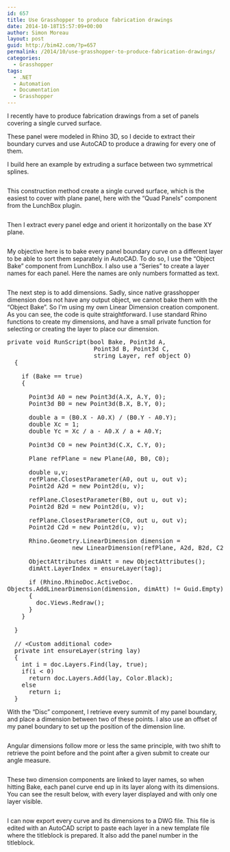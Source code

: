 ```yaml
---
id: 657
title: Use Grasshopper to produce fabrication drawings
date: 2014-10-18T15:57:09+00:00
author: Simon Moreau
layout: post
guid: http://bim42.com/?p=657
permalink: /2014/10/use-grasshopper-to-produce-fabrication-drawings/
categories:
  - Grasshopper
tags:
  - .NET
  - Automation
  - Documentation
  - Grasshopper
---
```

I recently have to produce fabrication drawings from a set of panels covering a single curved surface.

These panel were modeled in Rhino 3D, so I decide to extract their boundary curves and use AutoCAD to produce a drawing for every one of them.

I build here an example by extruding a surface between two symmetrical splines.

![<img class="aligncenter size-full wp-image-659" src="http://bim42.com/wp-content/uploads/2014/10/1_BaseSurface.png" alt="1_BaseSurface" width="800" height="211" srcset="https://bim42.com/wp-content/uploads/2014/10/1_BaseSurface.png 800w, https://bim42.com/wp-content/uploads/2014/10/1_BaseSurface-300x79.png 300w, https://bim42.com/wp-content/uploads/2014/10/1_BaseSurface-500x131.png 500w" sizes="(max-width: 800px) 100vw, 800px" />](http://bim42.com/wp-content/uploads/2014/10/1_BaseSurface.png)

This construction method create a single curved surface, which is the easiest to cover with plane panel, here with the “Quad Panels” component from the LunchBox plugin.

![<img class="aligncenter size-full wp-image-660" src="http://bim42.com/wp-content/uploads/2014/10/2_PanelSurface.png" alt="2_PanelSurface" width="800" height="362" srcset="https://bim42.com/wp-content/uploads/2014/10/2_PanelSurface.png 800w, https://bim42.com/wp-content/uploads/2014/10/2_PanelSurface-300x135.png 300w, https://bim42.com/wp-content/uploads/2014/10/2_PanelSurface-500x226.png 500w" sizes="(max-width: 800px) 100vw, 800px" />](http://bim42.com/wp-content/uploads/2014/10/2_PanelSurface.png)

Then I extract every panel edge and orient it horizontally on the base XY plane.

![<img class="aligncenter size-full wp-image-661" src="http://bim42.com/wp-content/uploads/2014/10/3_PanelEdges.png" alt="3_PanelEdges" width="800" height="260" srcset="https://bim42.com/wp-content/uploads/2014/10/3_PanelEdges.png 800w, https://bim42.com/wp-content/uploads/2014/10/3_PanelEdges-300x97.png 300w, https://bim42.com/wp-content/uploads/2014/10/3_PanelEdges-500x162.png 500w" sizes="(max-width: 800px) 100vw, 800px" />](http://bim42.com/wp-content/uploads/2014/10/3_PanelEdges.png)

My objective here is to bake every panel boundary curve on a different layer to be able to sort them separately in AutoCAD. To do so, I use the &#8220;Object Bake&#8221; component from LunchBox. I also use a &#8220;Series&#8221; to create a layer names for each panel. Here the names are only numbers formatted as text.

![<img class="aligncenter size-full wp-image-662" src="http://bim42.com/wp-content/uploads/2014/10/4_BakeEdges.png" alt="4_BakeEdges" width="800" height="390" srcset="https://bim42.com/wp-content/uploads/2014/10/4_BakeEdges.png 800w, https://bim42.com/wp-content/uploads/2014/10/4_BakeEdges-300x146.png 300w, https://bim42.com/wp-content/uploads/2014/10/4_BakeEdges-500x243.png 500w" sizes="(max-width: 800px) 100vw, 800px" />](http://bim42.com/wp-content/uploads/2014/10/4_BakeEdges.png)

The next step is to add dimensions. Sadly, since native grasshopper dimension does not have any output object, we cannot bake them with the &#8220;Object Bake&#8221;. So I'm using my own Linear Dimension creation component. As you can see, the code is quite straightforward. I use standard Rhino functions to create my dimensions, and have a small private function for selecting or creating the layer to place our dimension.

<pre class="brush: csharp; title: ; notranslate" title="">private void RunScript(bool Bake, Point3d A,
                        Point3d B, Point3d C, 
                        string Layer, ref object O)
  {

    if (Bake == true)
    {

      Point3d A0 = new Point3d(A.X, A.Y, 0);
      Point3d B0 = new Point3d(B.X, B.Y, 0);

      double a = (B0.X - A0.X) / (B0.Y - A0.Y);
      double Xc = 1;
      double Yc = Xc / a - A0.X / a + A0.Y;

      Point3d C0 = new Point3d(C.X, C.Y, 0);

      Plane refPlane = new Plane(A0, B0, C0);

      double u,v;
      refPlane.ClosestParameter(A0, out u, out v);
      Point2d A2d = new Point2d(u, v);

      refPlane.ClosestParameter(B0, out u, out v);
      Point2d B2d = new Point2d(u, v);

      refPlane.ClosestParameter(C0, out u, out v);
      Point2d C2d = new Point2d(u, v);

      Rhino.Geometry.LinearDimension dimension = 
                  new LinearDimension(refPlane, A2d, B2d, C2d);

      ObjectAttributes dimAtt = new ObjectAttributes();
      dimAtt.LayerIndex = ensureLayer(tag);

      if (Rhino.RhinoDoc.ActiveDoc.
Objects.AddLinearDimension(dimension, dimAtt) != Guid.Empty)
      {
        doc.Views.Redraw();
      }
    }

  }

  // &lt;Custom additional code&gt; 
  private int ensureLayer(string lay)
  {
    int i = doc.Layers.Find(lay, true);
    if(i &lt; 0)
      return doc.Layers.Add(lay, Color.Black);
    else
      return i;
  }
</pre>

With the &#8220;Disc&#8221; component, I retrieve every summit of my panel boundary, and place a dimension between two of these points. I also use an offset of my panel boundary to set up the position of the dimension line.

![<img class="aligncenter size-full wp-image-663" src="http://bim42.com/wp-content/uploads/2014/10/5_LinearDimension.png" alt="5_LinearDimension" width="800" height="263" srcset="https://bim42.com/wp-content/uploads/2014/10/5_LinearDimension.png 800w, https://bim42.com/wp-content/uploads/2014/10/5_LinearDimension-300x98.png 300w, https://bim42.com/wp-content/uploads/2014/10/5_LinearDimension-500x164.png 500w" sizes="(max-width: 800px) 100vw, 800px" />](http://bim42.com/wp-content/uploads/2014/10/5_LinearDimension.png)

Angular dimensions follow more or less the same principle, with two shift to retrieve the point before and the point after a given submit to create our angle measure.

![<img class="aligncenter size-full wp-image-664" src="http://bim42.com/wp-content/uploads/2014/10/6_AngularDimension.png" alt="6_AngularDimension" width="800" height="198" srcset="https://bim42.com/wp-content/uploads/2014/10/6_AngularDimension.png 800w, https://bim42.com/wp-content/uploads/2014/10/6_AngularDimension-300x74.png 300w, https://bim42.com/wp-content/uploads/2014/10/6_AngularDimension-500x123.png 500w" sizes="(max-width: 800px) 100vw, 800px" />](http://bim42.com/wp-content/uploads/2014/10/6_AngularDimension.png)

These two dimension components are linked to layer names, so when hitting Bake, each panel curve end up in its layer along with its dimensions. You can see the result below, with every layer displayed and with only one layer visible.

![<img class="aligncenter size-full wp-image-666" src="http://bim42.com/wp-content/uploads/2014/10/7_Result.png" alt="7_Result" width="800" height="941" srcset="https://bim42.com/wp-content/uploads/2014/10/7_Result.png 800w, https://bim42.com/wp-content/uploads/2014/10/7_Result-255x300.png 255w" sizes="(max-width: 800px) 100vw, 800px" />](http://bim42.com/wp-content/uploads/2014/10/7_Result.png)

I can now export every curve and its dimensions to a DWG file. This file is edited with an AutoCAD script to paste each layer in a new template file where the titleblock is prepared. It also add the panel number in the titleblock.

![<img class="aligncenter size-full wp-image-665" src="http://bim42.com/wp-content/uploads/2014/10/7_FinalDrawing.jpg" alt="7_FinalDrawing" width="1199" height="962" srcset="https://bim42.com/wp-content/uploads/2014/10/7_FinalDrawing.jpg 1199w, https://bim42.com/wp-content/uploads/2014/10/7_FinalDrawing-300x240.jpg 300w, https://bim42.com/wp-content/uploads/2014/10/7_FinalDrawing-1024x821.jpg 1024w, https://bim42.com/wp-content/uploads/2014/10/7_FinalDrawing-373x300.jpg 373w" sizes="(max-width: 1199px) 100vw, 1199px" />](http://bim42.com/wp-content/uploads/2014/10/7_FinalDrawing.jpg)